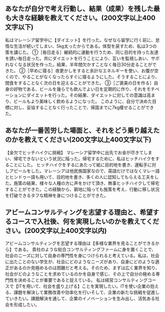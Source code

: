 ## あなたが自分で考え行動し、結果（成果）を残した最も大きな経験を教えてください。(200文字以上400文字以下)
私はマレーシア留学中に【ダイエット】を行った。なぜなら留学に行く前に、怠惰な生活が続いてしまい、5kg太ったからである。体型を戻すため、私は3つの策を講じた。
①［毎日走る］継続的に運動を行うため、同じ目的を持った友達を誘い毎日走った。共にダイエットを行うことにより、互いを監視しあい、サボれなくなる状況を作った。結果、半年間欠かすことなく毎日30分走ることができた。
②［早めに寝る］夜更かしをすると余計なエネルギーを使い、お腹が空くので、やることがなくなったらすぐに寝るようにした。そうすることにより、間食をすることなく次の日を迎えることができた。
③［ご褒美の日を作る］自身の好物である、ビールを幾らでも飲んでよい日を定期的に作り、それをモチベーションにダイエットを行った。その結果、ダイエットに対しての意識は高まり、ビールもより美味しく飲めるようになった。
このように、自分で決めた目標に対し、妥協することなく行ったことで、帰国までに7kg痩せることができた。
## あなたが一番苦労した場面と、それをどう乗り越えたのかを教えてください(200文字以上400文字以下)
【金欠でヒッチハイクに挑戦】
マレーシア留学中に出先でお金が尽きてしまい、帰宅できないという状況に陥った。帰宅するために、私はヒッチハイクをすることにした。
ヒッチハイクをするにあたって紙に目的地を書き、運転手に対しアピールをした。マレーシアは他民族国家なので、英語だけではなくマレー語とヒンドゥー語も用いて、目的地を書き、多くの人に認知してもらえる工夫をした。施策の結果、様々な人種の方に声をかけて頂き、無事ヒッチハイクして帰宅することができた。この経験から、窮地に陥っても施策を考え、行動に移し状況を打破できるタフな精神を身につけることができた。
## アビームコンサルティングを志望する理由と、希望するコースで入社後、何を実現したいのかを教えてください。(200文字以上400文字以内)
アビームコンサルティングを志望する理由は【多様な業界を見ることができるから】である。
貴社のような総合コンサルティングファームに身を置くことで、社会のニーズに対して自身の専門性を身につけられると考えている。私は、社会に出たことのない学生が、社会にどのようなニーズがあり、自身にどのような適正があるのか見極めるのは困難だと考える。そのため、まずは広く業界を知り、社会がどのようなことを求めているのかを自身で感じ、その上で自分の極める専門性を決めることが重要であると捉えている。
私は経営コンサルティングコースで【ITを用いて、社会を盛り上げる】ことを実現したい。ITを使い企業の抱える、課題を解決して業務改善や効率化を行いそして、企業の新たな挑戦を促進していきたい。課題解決を通して、企業のイノベーションを生み出し、活気ある社会を形成したい。
